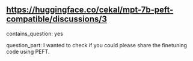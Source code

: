 ## https://huggingface.co/cekal/mpt-7b-peft-compatible/discussions/3

contains_question: yes

question_part: I wanted to check if you could please share the finetuning code using PEFT.